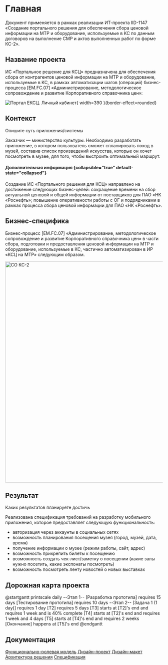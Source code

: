# Главная

Документ применяется в рамках реализации ИТ-проекта IID-1147
«Создание портального решения для обеспечения сбора ценовой информации на МТР
и оборудование, используемые в КС по данным договоров на выполнение СМР и
актов выполненных работ по форме КС-2».

## Название проекта

ИС «Портальное решение для КСЦ» предназначена для обеспечения сбора от контрагентов
ценовой информации на МТР и оборудование, используемые в КС, в рамках автоматизации шагов (операций)
бизнес-процесса [EM.FC.07] «Администрирование, методологическое сопровождение и развитие
Корпоративного справочника цен»:

![Портал ЕКСЦ. Личный кабинет](eksc_overview.png){ width=390 }{border-effect=rounded}

## Контекст

Опишите суть приложения/системы

Заказчик — министерство культуры. Необходимо разработать приложение,
в котором пользователь сможет спланировать поход в музей,
составив список произведений искусства, которые он хочет посмотреть в музее, для того,
чтобы выстроить оптимальный маршрут.

#### Дополнительная информация {collapsible="true" default-state="collapsed"}
Создание ИС «Портального решения для КСЦ» направлено на достижение следующих бизнес-целей:
сокращение времени на сбор актуальной ценовой и общей информации от поставщиков для ПАО «НК «Роснефть»;
повышение оперативности работы с ОГ и подрядчиками в рамках процесса сбора ценовой информации для ПАО «НК «Роснефть».

## Бизнес-специфика
Бизнес-процесс [EM.FC.07] «Администрирование, методологическое сопровождение и развитие Корпоративного справочника цен» в части
сбора, подготовки и предоставления ценовой информации на МТР и оборудование, используемые в КС, частично автоматизирован в ИР «КСЦ
на МТР» следующим образом.

<img src="so_ks2.png" alt="СО КС-2" width="706" border-effect="rounded"/>

## Результат

Каких результатов планируете достичь

Реализована спецификация требований на разработку мобильного приложения,
которое предоставляет следующую функциональность:
-	авторизация через аккаунты в социальных сетях
-	возможность планирования посещения музея (город, музей, дата, время) 
-	получение информации о музее (режим работы, сайт, адрес)
-	возможность прикрепить билеты к посещению
-	возможность создать чек-лист/заметку о посещении (какие залы нужно посетить, какие экспонаты посмотреть) 
-	возможность посмотреть ленту новостей о новых выставках

## Дорожная карта проекта

<code-block lang="plantuml">
@startgantt
printscale daily
--Этап 1--
[Разработка прототипа] requires 15 days
[Тестирование прототипа] requires 10 days
--Этап 2--
[Задача 1 (1 day)] requires 1 day
[T2] requires 5 days
[T3] starts at [T2]'s end and requires 1 week and is 40% complete
[T4] starts at [T2]'s end and requires 1 week and 4 days
[T5] starts at [T4]'s end and requires 2 weeks
[Окончание] happens at [T5]'s end 
@endgantt
</code-block>

## Документация

<seealso>
<category ref="docs">
       <a href="http://127.0.0.1:81/storage/%project_id%.ФРМ_%role_model_version%.pdf" target="_blank">Функционально-ролевая модель</a>
       <a href="http://127.0.0.1:81/storage/%project_id%.Дизайн-проект_%design_project_version%.pdf" target="_blank">Дизайн-проект</a>
       <a href="https://xd.adobe.com/view/747a45c8-a9ed-4841-a836-42d3edf42ac2-2129/grid" target="_blank">Дизайн-макет</a>        
       <a href="http://127.0.0.1:81/storage/%project_id%.Solution_arch_%solution_architecture_version%.pdf" target="_blank">Архитектура решения</a>
       <a href="http://127.0.0.1:81/storage/%project_id%.Спецификация_%specification_version%.pdf" target="_blank">Спецификация</a>
</category>
</seealso>